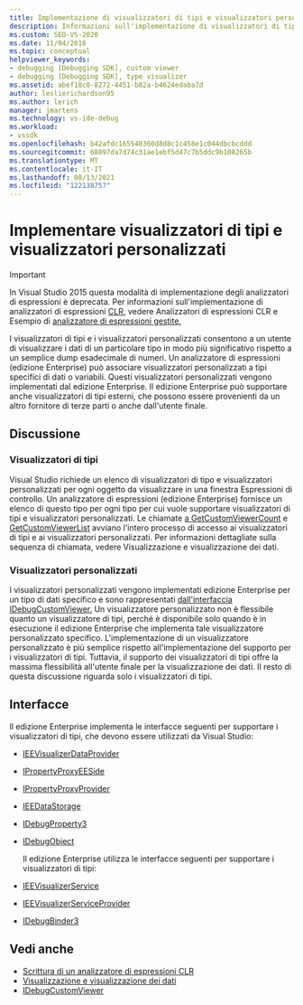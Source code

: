 ```yaml
---
title: Implementazione di visualizzatori di tipi e visualizzatori personalizzati | Microsoft Docs
description: Informazioni sull'implementazione di visualizzatori di tipi e visualizzatori personalizzati, che consentono a un utente di visualizzare i dati in modo più significativo rispetto a un dump di numeri.
ms.custom: SEO-VS-2020
ms.date: 11/04/2016
ms.topic: conceptual
helpviewer_keywords:
- debugging [Debugging SDK], custom viewer
- debugging [Debugging SDK], type visualizer
ms.assetid: abef18c0-8272-4451-b82a-b4624edaba7d
author: leslierichardson95
ms.author: lerich
manager: jmartens
ms.technology: vs-ide-debug
ms.workload:
- vssdk
ms.openlocfilehash: b42afdc165540360d8d8c1c458e1c044dbcbcddd
ms.sourcegitcommit: 68897da7d74c31ae1ebf5d47c7b5ddc9b108265b
ms.translationtype: MT
ms.contentlocale: it-IT
ms.lasthandoff: 08/13/2021
ms.locfileid: "122138757"
---
```

# <a name="implement-type-visualizers-and-custom-viewers"></a>Implementare visualizzatori di tipi e visualizzatori personalizzati
> [!IMPORTANT]
> In Visual Studio 2015 questa modalità di implementazione degli analizzatori di espressioni è deprecata. Per informazioni sull'implementazione di analizzatori di espressioni [CLR,](https://github.com/Microsoft/ConcordExtensibilitySamples/wiki/CLR-Expression-Evaluators) vedere Analizzatori di espressioni CLR e Esempio di [analizzatore di espressioni gestite.](https://github.com/Microsoft/ConcordExtensibilitySamples/wiki/Managed-Expression-Evaluator-Sample)

 I visualizzatori di tipi e i visualizzatori personalizzati consentono a un utente di visualizzare i dati di un particolare tipo in modo più significativo rispetto a un semplice dump esadecimale di numeri. Un analizzatore di espressioni (edizione Enterprise) può associare visualizzatori personalizzati a tipi specifici di dati o variabili. Questi visualizzatori personalizzati vengono implementati dal edizione Enterprise. Il edizione Enterprise può supportare anche visualizzatori di tipi esterni, che possono essere provenienti da un altro fornitore di terze parti o anche dall'utente finale.

## <a name="discussion"></a>Discussione

### <a name="type-visualizers"></a>Visualizzatori di tipi
 Visual Studio richiede un elenco di visualizzatori di tipo e visualizzatori personalizzati per ogni oggetto da visualizzare in una finestra Espressioni di controllo. Un analizzatore di espressioni (edizione Enterprise) fornisce un elenco di questo tipo per ogni tipo per cui vuole supportare visualizzatori di tipi e visualizzatori personalizzati. Le chiamate [a GetCustomViewerCount](../../extensibility/debugger/reference/idebugproperty3-getcustomviewercount.md) e [GetCustomViewerList](../../extensibility/debugger/reference/idebugproperty3-getcustomviewerlist.md) avviano l'intero processo [](../../extensibility/debugger/visualizing-and-viewing-data.md) di accesso ai visualizzatori di tipi e ai visualizzatori personalizzati. Per informazioni dettagliate sulla sequenza di chiamata, vedere Visualizzazione e visualizzazione dei dati.

### <a name="custom-viewers"></a>Visualizzatori personalizzati
 I visualizzatori personalizzati vengono implementati edizione Enterprise per un tipo di dati specifico e sono rappresentati [dall'interfaccia IDebugCustomViewer.](../../extensibility/debugger/reference/idebugcustomviewer.md) Un visualizzatore personalizzato non è flessibile quanto un visualizzatore di tipi, perché è disponibile solo quando è in esecuzione il edizione Enterprise che implementa tale visualizzatore personalizzato specifico. L'implementazione di un visualizzatore personalizzato è più semplice rispetto all'implementazione del supporto per i visualizzatori di tipi. Tuttavia, il supporto dei visualizzatori di tipi offre la massima flessibilità all'utente finale per la visualizzazione dei dati. Il resto di questa discussione riguarda solo i visualizzatori di tipi.

## <a name="interfaces"></a>Interfacce
 Il edizione Enterprise implementa le interfacce seguenti per supportare i visualizzatori di tipi, che devono essere utilizzati da Visual Studio:

- [IEEVisualizerDataProvider](../../extensibility/debugger/reference/ieevisualizerdataprovider.md)

- [IPropertyProxyEESide](../../extensibility/debugger/reference/ipropertyproxyeeside.md)

- [IPropertyProxyProvider](../../extensibility/debugger/reference/ipropertyproxyprovider.md)

- [IEEDataStorage](../../extensibility/debugger/reference/ieedatastorage.md)

- [IDebugProperty3](../../extensibility/debugger/reference/idebugproperty3.md)

- [IDebugObject](../../extensibility/debugger/reference/idebugobject.md)

  Il edizione Enterprise utilizza le interfacce seguenti per supportare i visualizzatori di tipi:

- [IEEVisualizerService](../../extensibility/debugger/reference/ieevisualizerservice.md)

- [IEEVisualizerServiceProvider](../../extensibility/debugger/reference/ieevisualizerserviceprovider.md)

- [IDebugBinder3](../../extensibility/debugger/reference/idebugbinder3.md)

## <a name="see-also"></a>Vedi anche
- [Scrittura di un analizzatore di espressioni CLR](../../extensibility/debugger/writing-a-common-language-runtime-expression-evaluator.md)
- [Visualizzazione e visualizzazione dei dati](../../extensibility/debugger/visualizing-and-viewing-data.md)
- [IDebugCustomViewer](../../extensibility/debugger/reference/idebugcustomviewer.md)
